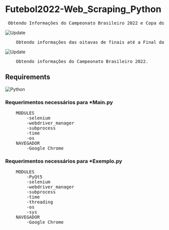 # Futebol2022-Web_Scraping_Python
<pre>
 Obtendo Informações do Campeonato Brasileiro 2022 e Copa do Mundo 2022 através de Web Scraping com finalidade de aprendizado.
</pre>
![Update](https://img.shields.io/badge/update%20data-28%2F12%2F2022-green)
<pre>
    Obtendo informações das oitavas de finais até a Final da Copa do Mundo 2022.
</pre>
![Update](https://img.shields.io/badge/update%20data-22%2F12%2F2022-green)
<pre>
    Obtendo informações do Campeonato Brasileiro 2022.
</pre>
## Requirements
![Python](https://img.shields.io/badge/Python-v3.9-blue)
### Requerimentos necessários para *Main.py
<pre>
    MODULES
        -selenium
        -webdriver_manager
        -subprocess
        -time
        -os
    NAVEGADOR
        -Google Chrome
</pre>

### Requerimentos necessários para *Exemplo.py
<pre>
    MODULES
        -PyQt5
        -selenium
        -webdriver_manager
        -subprocess
        -time
        -threading
        -os
        -sys
    NAVEGADOR
        -Google Chrome
</pre>